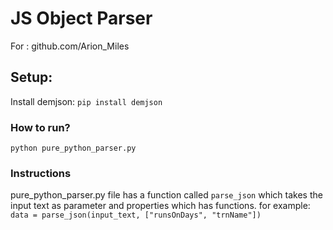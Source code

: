 # JS Object Parser

For : github.com/Arion_Miles

## Setup:

Install demjson: `pip install demjson`

### How to run?

`python pure_python_parser.py`

### Instructions

pure_python_parser.py file has a function called `parse_json` which takes the input text as parameter and properties which has functions. for example:
`data = parse_json(input_text, ["runsOnDays", "trnName"])`
